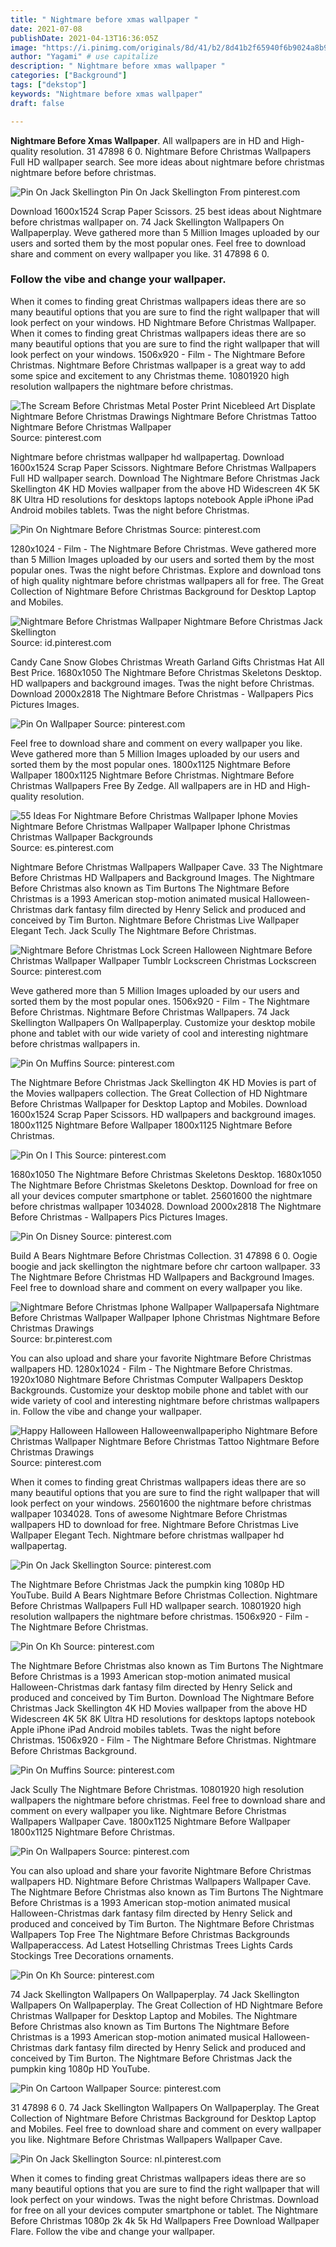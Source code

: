 ```yaml
---
title: " Nightmare before xmas wallpaper "
date: 2021-07-08
publishDate: 2021-04-13T16:36:05Z
image: "https://i.pinimg.com/originals/8d/41/b2/8d41b2f65940f6b9024a8b95d6a2f8b6.jpg"
author: "Yagami" # use capitalize
description: " Nightmare before xmas wallpaper "
categories: ["Background"]
tags: ["dekstop"]
keywords: "Nightmare before xmas wallpaper"
draft: false

---
```



**Nightmare Before Xmas Wallpaper**. All wallpapers are in HD and High-quality resolution. 31 47898 6 0. Nightmare Before Christmas Wallpapers Full HD wallpaper search. See more ideas about nightmare before christmas nightmare before before christmas.

![Pin On Jack Skellington](https://i.pinimg.com/originals/51/cf/92/51cf928319af991a7448770da7ff97d8.jpg "Pin On Jack Skellington")
Pin On Jack Skellington From pinterest.com


Download 1600x1524 Scrap Paper Scissors. 25 best ideas about Nightmare before christmas wallpaper on. 74 Jack Skellington Wallpapers On Wallpaperplay. Weve gathered more than 5 Million Images uploaded by our users and sorted them by the most popular ones. Feel free to download share and comment on every wallpaper you like. 31 47898 6 0.

### Follow the vibe and change your wallpaper.

When it comes to finding great Christmas wallpapers ideas there are so many beautiful options that you are sure to find the right wallpaper that will look perfect on your windows. HD Nightmare Before Christmas Wallpaper. When it comes to finding great Christmas wallpapers ideas there are so many beautiful options that you are sure to find the right wallpaper that will look perfect on your windows. 1506x920 - Film - The Nightmare Before Christmas. Nightmare Before Christmas wallpaper is a great way to add some spice and excitement to any Christmas theme. 10801920 high resolution wallpapers the nightmare before christmas.


![The Scream Before Christmas Metal Poster Print Nicebleed Art Displate Nightmare Before Christmas Drawings Nightmare Before Christmas Tattoo Nightmare Before Christmas Wallpaper](https://i.pinimg.com/564x/58/57/38/5857383360deeb21f0e510b39fbc71af.jpg "The Scream Before Christmas Metal Poster Print Nicebleed Art Displate Nightmare Before Christmas Drawings Nightmare Before Christmas Tattoo Nightmare Before Christmas Wallpaper")
Source: pinterest.com

Nightmare before christmas wallpaper hd wallpapertag. Download 1600x1524 Scrap Paper Scissors. Nightmare Before Christmas Wallpapers Full HD wallpaper search. Download The Nightmare Before Christmas Jack Skellington 4K HD Movies wallpaper from the above HD Widescreen 4K 5K 8K Ultra HD resolutions for desktops laptops notebook Apple iPhone iPad Android mobiles tablets. Twas the night before Christmas.

![Pin On Nightmare Before Christmas](https://i.pinimg.com/originals/86/38/0e/86380e1e6e99e9cbcb295640ec5a62a8.jpg "Pin On Nightmare Before Christmas")
Source: pinterest.com

1280x1024 - Film - The Nightmare Before Christmas. Weve gathered more than 5 Million Images uploaded by our users and sorted them by the most popular ones. Twas the night before Christmas. Explore and download tons of high quality nightmare before christmas wallpapers all for free. The Great Collection of Nightmare Before Christmas Background for Desktop Laptop and Mobiles.

![Nightmare Before Christmas Wallpaper Nightmare Before Christmas Jack Skellington](https://i.pinimg.com/originals/5e/4a/d5/5e4ad5e42e545d55248c0c55c1f0fbf4.jpg "Nightmare Before Christmas Wallpaper Nightmare Before Christmas Jack Skellington")
Source: id.pinterest.com

Candy Cane Snow Globes Christmas Wreath Garland Gifts Christmas Hat All Best Price. 1680x1050 The Nightmare Before Christmas Skeletons Desktop. HD wallpapers and background images. Twas the night before Christmas. Download 2000x2818 The Nightmare Before Christmas - Wallpapers Pics Pictures Images.

![Pin On Wallpaper](https://i.pinimg.com/originals/0e/0d/14/0e0d14137c1cf5cbf003dc42391c7dc7.jpg "Pin On Wallpaper")
Source: pinterest.com

Feel free to download share and comment on every wallpaper you like. Weve gathered more than 5 Million Images uploaded by our users and sorted them by the most popular ones. 1800x1125 Nightmare Before Wallpaper 1800x1125 Nightmare Before Christmas. Nightmare Before Christmas Wallpapers Free By Zedge. All wallpapers are in HD and High-quality resolution.

![55 Ideas For Nightmare Before Christmas Wallpaper Iphone Movies Nightmare Before Christmas Wallpaper Wallpaper Iphone Christmas Christmas Wallpaper Backgrounds](https://i.pinimg.com/236x/68/45/d6/6845d695035e4d368fd1cd56251ef7d5.jpg "55 Ideas For Nightmare Before Christmas Wallpaper Iphone Movies Nightmare Before Christmas Wallpaper Wallpaper Iphone Christmas Christmas Wallpaper Backgrounds")
Source: es.pinterest.com

Nightmare Before Christmas Wallpapers Wallpaper Cave. 33 The Nightmare Before Christmas HD Wallpapers and Background Images. The Nightmare Before Christmas also known as Tim Burtons The Nightmare Before Christmas is a 1993 American stop-motion animated musical Halloween-Christmas dark fantasy film directed by Henry Selick and produced and conceived by Tim Burton. Nightmare Before Christmas Live Wallpaper Elegant Tech. Jack Scully The Nightmare Before Christmas.

![Nightmare Before Christmas Lock Screen Halloween Nightmare Before Christmas Wallpaper Wallpaper Tumblr Lockscreen Christmas Lockscreen](https://i.pinimg.com/originals/6b/5f/9a/6b5f9a3e084c16a493ec6136343a7298.jpg "Nightmare Before Christmas Lock Screen Halloween Nightmare Before Christmas Wallpaper Wallpaper Tumblr Lockscreen Christmas Lockscreen")
Source: pinterest.com

Weve gathered more than 5 Million Images uploaded by our users and sorted them by the most popular ones. 1506x920 - Film - The Nightmare Before Christmas. Nightmare Before Christmas Wallpapers. 74 Jack Skellington Wallpapers On Wallpaperplay. Customize your desktop mobile phone and tablet with our wide variety of cool and interesting nightmare before christmas wallpapers in.

![Pin On Muffins](https://i.pinimg.com/originals/2a/9d/4c/2a9d4cf3b46cff8573265c13363dc35a.jpg "Pin On Muffins")
Source: pinterest.com

The Nightmare Before Christmas Jack Skellington 4K HD Movies is part of the Movies wallpapers collection. The Great Collection of HD Nightmare Before Christmas Wallpaper for Desktop Laptop and Mobiles. Download 1600x1524 Scrap Paper Scissors. HD wallpapers and background images. 1800x1125 Nightmare Before Wallpaper 1800x1125 Nightmare Before Christmas.

![Pin On I This](https://i.pinimg.com/originals/82/d0/54/82d054efaa18307c1f234c311610c095.jpg "Pin On I This")
Source: pinterest.com

1680x1050 The Nightmare Before Christmas Skeletons Desktop. 1680x1050 The Nightmare Before Christmas Skeletons Desktop. Download for free on all your devices computer smartphone or tablet. 25601600 the nightmare before christmas wallpaper 1034028. Download 2000x2818 The Nightmare Before Christmas - Wallpapers Pics Pictures Images.

![Pin On Disney](https://i.pinimg.com/originals/02/2c/49/022c49693dd545bb1da9461dfe5d4f99.jpg "Pin On Disney")
Source: pinterest.com

Build A Bears Nightmare Before Christmas Collection. 31 47898 6 0. Oogie boogie and jack skellington the nightmare before chr cartoon wallpaper. 33 The Nightmare Before Christmas HD Wallpapers and Background Images. Feel free to download share and comment on every wallpaper you like.

![Nightmare Before Christmas Iphone Wallpaper Wallpapersafa Nightmare Before Christmas Wallpaper Wallpaper Iphone Christmas Nightmare Before Christmas Drawings](https://i.pinimg.com/originals/f2/4e/25/f24e2550272f3b1a4b0009b944743746.jpg "Nightmare Before Christmas Iphone Wallpaper Wallpapersafa Nightmare Before Christmas Wallpaper Wallpaper Iphone Christmas Nightmare Before Christmas Drawings")
Source: br.pinterest.com

You can also upload and share your favorite Nightmare Before Christmas wallpapers HD. 1280x1024 - Film - The Nightmare Before Christmas. 1920x1080 Nightmare Before Christmas Computer Wallpapers Desktop Backgrounds. Customize your desktop mobile phone and tablet with our wide variety of cool and interesting nightmare before christmas wallpapers in. Follow the vibe and change your wallpaper.

![Happy Halloween Halloween Halloweenwallpaperipho Nightmare Before Christmas Wallpaper Nightmare Before Christmas Tattoo Nightmare Before Christmas Drawings](https://i.pinimg.com/564x/2e/a7/76/2ea7769eecdf270209af1dbd25e85d22.jpg "Happy Halloween Halloween Halloweenwallpaperipho Nightmare Before Christmas Wallpaper Nightmare Before Christmas Tattoo Nightmare Before Christmas Drawings")
Source: pinterest.com

When it comes to finding great Christmas wallpapers ideas there are so many beautiful options that you are sure to find the right wallpaper that will look perfect on your windows. 25601600 the nightmare before christmas wallpaper 1034028. Tons of awesome Nightmare Before Christmas wallpapers HD to download for free. Nightmare Before Christmas Live Wallpaper Elegant Tech. Nightmare before christmas wallpaper hd wallpapertag.

![Pin On Jack Skellington](https://i.pinimg.com/originals/03/fb/90/03fb90845cad960af34b8af4b05c8aa3.jpg "Pin On Jack Skellington")
Source: pinterest.com

The Nightmare Before Christmas Jack the pumpkin king 1080p HD YouTube. Build A Bears Nightmare Before Christmas Collection. Nightmare Before Christmas Wallpapers Full HD wallpaper search. 10801920 high resolution wallpapers the nightmare before christmas. 1506x920 - Film - The Nightmare Before Christmas.

![Pin On Kh](https://i.pinimg.com/originals/f0/c4/51/f0c451ab3351a5ed03cbece0f686fbc4.jpg "Pin On Kh")
Source: pinterest.com

The Nightmare Before Christmas also known as Tim Burtons The Nightmare Before Christmas is a 1993 American stop-motion animated musical Halloween-Christmas dark fantasy film directed by Henry Selick and produced and conceived by Tim Burton. Download The Nightmare Before Christmas Jack Skellington 4K HD Movies wallpaper from the above HD Widescreen 4K 5K 8K Ultra HD resolutions for desktops laptops notebook Apple iPhone iPad Android mobiles tablets. Twas the night before Christmas. 1506x920 - Film - The Nightmare Before Christmas. Nightmare Before Christmas Background.

![Pin On Muffins](https://i.pinimg.com/originals/bf/9a/f8/bf9af85460b363ef18168d68f4fd0a37.jpg "Pin On Muffins")
Source: pinterest.com

Jack Scully The Nightmare Before Christmas. 10801920 high resolution wallpapers the nightmare before christmas. Feel free to download share and comment on every wallpaper you like. Nightmare Before Christmas Wallpapers Wallpaper Cave. 1800x1125 Nightmare Before Wallpaper 1800x1125 Nightmare Before Christmas.

![Pin On Wallpapers](https://i.pinimg.com/474x/b9/b6/fd/b9b6fd8ed4279a8c6143e84c877ecb0f.jpg "Pin On Wallpapers")
Source: pinterest.com

You can also upload and share your favorite Nightmare Before Christmas wallpapers HD. Nightmare Before Christmas Wallpapers Wallpaper Cave. The Nightmare Before Christmas also known as Tim Burtons The Nightmare Before Christmas is a 1993 American stop-motion animated musical Halloween-Christmas dark fantasy film directed by Henry Selick and produced and conceived by Tim Burton. The Nightmare Before Christmas Wallpapers Top Free The Nightmare Before Christmas Backgrounds Wallpaperaccess. Ad Latest Hotselling Christmas Trees Lights Cards Stockings Tree Decorations ornaments.

![Pin On Kh](https://i.pinimg.com/originals/ab/28/9c/ab289cdce3eca2565aba594cb5116ecd.jpg "Pin On Kh")
Source: pinterest.com

74 Jack Skellington Wallpapers On Wallpaperplay. 74 Jack Skellington Wallpapers On Wallpaperplay. The Great Collection of HD Nightmare Before Christmas Wallpaper for Desktop Laptop and Mobiles. The Nightmare Before Christmas also known as Tim Burtons The Nightmare Before Christmas is a 1993 American stop-motion animated musical Halloween-Christmas dark fantasy film directed by Henry Selick and produced and conceived by Tim Burton. The Nightmare Before Christmas Jack the pumpkin king 1080p HD YouTube.

![Pin On Cartoon Wallpaper](https://i.pinimg.com/originals/b8/85/48/b88548d8f8444f39180981ab571d7c78.jpg "Pin On Cartoon Wallpaper")
Source: pinterest.com

31 47898 6 0. 74 Jack Skellington Wallpapers On Wallpaperplay. The Great Collection of Nightmare Before Christmas Background for Desktop Laptop and Mobiles. Feel free to download share and comment on every wallpaper you like. Nightmare Before Christmas Wallpapers Wallpaper Cave.

![Pin On Jack Skellington](https://i.pinimg.com/originals/8d/41/b2/8d41b2f65940f6b9024a8b95d6a2f8b6.jpg "Pin On Jack Skellington")
Source: nl.pinterest.com

When it comes to finding great Christmas wallpapers ideas there are so many beautiful options that you are sure to find the right wallpaper that will look perfect on your windows. Twas the night before Christmas. Download for free on all your devices computer smartphone or tablet. The Nightmare Before Christmas 1080p 2k 4k 5k Hd Wallpapers Free Download Wallpaper Flare. Follow the vibe and change your wallpaper.

